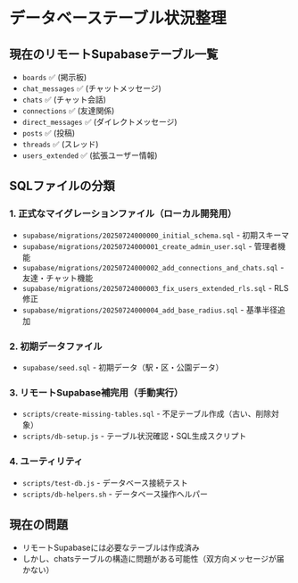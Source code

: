 # データベーステーブル状況整理

## 現在のリモートSupabaseテーブル一覧
- `boards` ✅ (掲示板)
- `chat_messages` ✅ (チャットメッセージ)  
- `chats` ✅ (チャット会話)
- `connections` ✅ (友達関係)
- `direct_messages` ✅ (ダイレクトメッセージ)
- `posts` ✅ (投稿)
- `threads` ✅ (スレッド)
- `users_extended` ✅ (拡張ユーザー情報)

## SQLファイルの分類

### 1. 正式なマイグレーションファイル（ローカル開発用）
- `supabase/migrations/20250724000000_initial_schema.sql` - 初期スキーマ
- `supabase/migrations/20250724000001_create_admin_user.sql` - 管理者機能
- `supabase/migrations/20250724000002_add_connections_and_chats.sql` - 友達・チャット機能
- `supabase/migrations/20250724000003_fix_users_extended_rls.sql` - RLS修正
- `supabase/migrations/20250724000004_add_base_radius.sql` - 基準半径追加

### 2. 初期データファイル
- `supabase/seed.sql` - 初期データ（駅・区・公園データ）

### 3. リモートSupabase補完用（手動実行）
- `scripts/create-missing-tables.sql` - 不足テーブル作成（古い、削除対象）
- `scripts/db-setup.js` - テーブル状況確認・SQL生成スクリプト

### 4. ユーティリティ
- `scripts/test-db.js` - データベース接続テスト
- `scripts/db-helpers.sh` - データベース操作ヘルパー

## 現在の問題
- リモートSupabaseには必要なテーブルは作成済み
- しかし、chatsテーブルの構造に問題がある可能性（双方向メッセージが届かない）